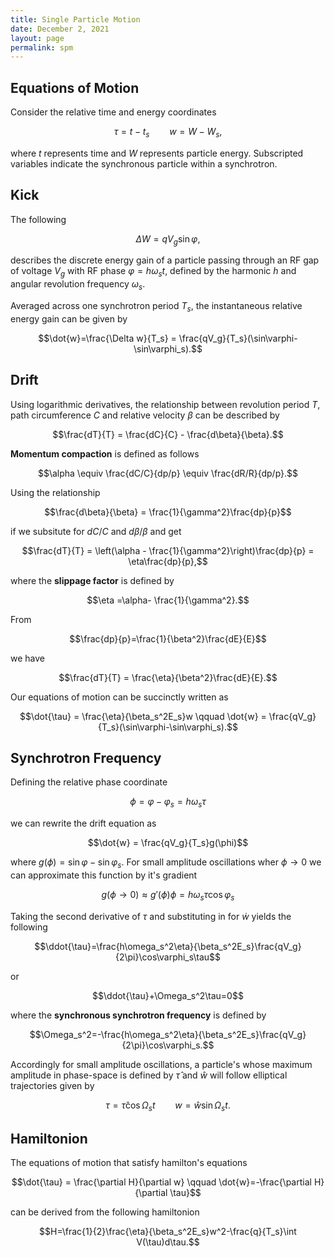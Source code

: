 ```yaml
---
title: Single Particle Motion
date: December 2, 2021
layout: page
permalink: spm
---
```


## Equations of Motion

Consider the relative time and energy coordinates

$$\tau = t-t_s\qquad w=W-W_s,$$

where $t$ represents time and $W$ represents particle energy. Subscripted variables indicate the synchronous particle within a synchrotron.

## Kick


The following 

$$\Delta W = qV_g\sin\varphi,$$

describes the discrete energy gain of a particle passing through an RF gap of voltage $V_g$ with RF phase $\varphi=h\omega_st$, defined by the harmonic $h$ and angular revolution frequency $\omega_s$.

Averaged across one synchrotron period $T_s$, the instantaneous relative energy gain can be given by

$$\dot{w}=\frac{\Delta w}{T_s} = \frac{qV_g}{T_s}(\sin\varphi-\sin\varphi_s).$$

## Drift

Using logarithmic derivatives, the relationship between revolution period $T$, path circumference $C$ and relative velocity $\beta$ can be described by

$$\frac{dT}{T} = \frac{dC}{C} - \frac{d\beta}{\beta}.$$

__Momentum compaction__ is defined as follows

$$\alpha \equiv \frac{dC/C}{dp/p} \equiv \frac{dR/R}{dp/p}.$$

Using the relationship

$$\frac{d\beta}{\beta} = \frac{1}{\gamma^2}\frac{dp}{p}$$

if we subsitute for $dC/C$ and $d\beta/\beta$ and get

$$\frac{dT}{T} = \left(\alpha - \frac{1}{\gamma^2}\right)\frac{dp}{p} = \eta\frac{dp}{p},$$

where the __slippage factor__ is defined by

$$\eta =\alpha- \frac{1}{\gamma^2}.$$

From

$$\frac{dp}{p}=\frac{1}{\beta^2}\frac{dE}{E}$$

we have

$$\frac{dT}{T} = \frac{\eta}{\beta^2}\frac{dE}{E}.$$

Our equations of motion can be succinctly written as

$$\dot{\tau} = \frac{\eta}{\beta_s^2E_s}w \qquad \dot{w} = \frac{qV_g}{T_s}(\sin\varphi-\sin\varphi_s).$$

## Synchrotron Frequency

Defining the relative phase coordinate

$$\phi = \varphi - \varphi_s=h\omega_s\tau$$

we can rewrite the drift equation as

$$\dot{w} = \frac{qV_g}{T_s}g(\phi)$$

where $g(\phi) = \sin\varphi-\sin\varphi_s$. For small amplitude oscillations wher $\phi\to0$ we can approximate this function by it's gradient

$$g(\phi\to0) \approx g'(\phi)\phi = h\omega_s\tau\cos\varphi_s$$

Taking the second derivative of $\tau$ and substituting in for $\dot{w}$ yields the following 

$$\ddot{\tau}=\frac{h\omega_s^2\eta}{\beta_s^2E_s}\frac{qV_g}{2\pi}\cos\varphi_s\tau$$

or

$$\ddot{\tau}+\Omega_s^2\tau=0$$

where the __synchronous synchrotron frequency__ is defined by

$$\Omega_s^2=-\frac{h\omega_s^2\eta}{\beta_s^2E_s}\frac{qV_g}{2\pi}\cos\varphi_s.$$

Accordingly for small amplitude oscillations, a particle's whose maximum amplitude in phase-space is defined by $\hat{\tau}$ and $\hat{w}$ will follow elliptical trajectories given by

$$\tau=\hat{\tau}\cos\Omega_st \qquad w = \hat{w} \sin\Omega_st.$$

## Hamiltonion

The equations of motion that satisfy hamilton's equations

$$\dot{\tau} = \frac{\partial H}{\partial w} \qquad \dot{w}=-\frac{\partial H}{\partial \tau}$$

can be derived from the following hamiltonion

$$H=\frac{1}{2}\frac{\eta}{\beta_s^2E_s}w^2-\frac{q}{T_s}\int V(\tau)d\tau.$$
